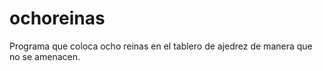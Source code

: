 # ochoreinas
Programa que coloca ocho reinas en el tablero de ajedrez de manera que no se amenacen. 

